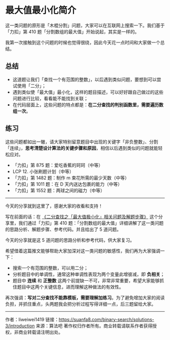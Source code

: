 # 最大值最小化简介

这一类问题的原形是「木棍分割」问题，大家可以在互联网上搜索一下。我们基于「力扣」第 410 题「分割数组的最大值」开始说起，其实是一样的。

我第一次接触到这个问题的时候也觉得很绕，因此今天花一点时间和大家做一个总结。

## 总结

- 这道题让我们「查找一个有范围的整数」，以后遇到类似问题，要想到可以尝试使用「二分」；
- 遇到类似使「最大值」最小化，这样的题目描述，可以好好跟自己做过的这些问题进行比较，看看能不能找到关联；
- 在代码层面上，这些问题的特点都是：**在二分查找的判别函数里，需要遍历数组一次**。

## 练习

这些问题都如出一辙，请大家特别留意题目中出现的关键字「非负整数」、分割「连续」，**思考清楚设计算法的关键步骤和原因**，相信以后遇到类似的问题就能轻松应对。

- 「力扣」第 875 题：爱吃香蕉的珂珂（中等）
- LCP 12. 小张刷题计划（中等）
- 「力扣」第 1482 题：制作 m 束花所需的最少天数（中等）
- 「力扣」第 1011 题：在 D 天内送达包裹的能力（中等）
- 「力扣」第 1552 题：两球之间的磁力（中等）

---

今天的分享就到这里了，感谢大家的收看和支持！

写在前面的话：在 [《二分查找之「最大值极小化」相关问题及解题步骤》](https://juejin.im/post/6862249637161091085) 这个分享里，我们通过「力扣」第 410 题：「分割数组的最大值」详细讲解了这一类问题的思路分析、解题步骤、参考代码。并且给出了 $5$ 道问题。

今天的分享就是这 $5$ 道问题的思路分析和参考代码，供大家复习。

希望借着这篇推文能够帮助大家加深对这一类问题的敏感性，我们再为大家强调一下：

- 搜索一个有范围的整数，可以用二分；
- 分析题目中的单调性，通常这种单调性表现为两个变量此增彼减，即 **负相关**；
- 题目中 **连续** 和 **正整数** 这两个前提缺一不可，非常非常重要，希望大家能够抓住题目中这两个关键信息，进而理解这种做法的有效性。

再次强调：**写对二分查找不能靠模板，需要理解加练习**。为了避免增加大家的阅读负担，并抓住重点，头两题我会把分析过程写得详细一点，后三题留给大家。




---

作者：liweiwei1419
链接：https://suanfa8.com/binary-search/solutions-3/introduction
来源：算法吧
著作权归作者所有。商业转载请联系作者获得授权，非商业转载请注明出处。